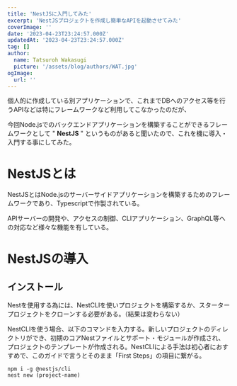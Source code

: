```yaml
---
title: 'NestJSに入門してみた'
excerpt: 'NestJSプロジェクトを作成し簡単なAPIを起動させてみた'
coverImage: ''
date: '2023-04-23T23:24:57.000Z'
updatedAt: '2023-04-23T23:24:57.000Z'
tag: []
author:
  name: Tatsuroh Wakasugi
  picture: '/assets/blog/authors/WAT.jpg'
ogImage:
  url: ''
---
```


個人的に作成している別アプリケーションで、これまでDBへのアクセス等を行うAPIなどは特にフレームワークなど利用してこなかったのだが、

今回Node.jsでのバックエンドアプリケーションを構築することができるフレームワークとして " **NestJS** " というものがあると聞いたので、これを機に導入・入門する事にしてみた。

# NestJSとは

NestJSとはNode.jsのサーバーサイドアプリケーションを構築するためのフレームワークであり、Typescriptで作製されている。

APIサーバーの開発や、アクセスの制御、CLIアプリケーション、GraphQL等への対応など様々な機能を有している。


# NestJSの導入

## インストール

Nestを使用する為には、NestCLIを使いプロジェクトを構築するか、スタータープロジェクトをクローンする必要がある。（結果は変わらない）

NestCLIを使う場合、以下のコマンドを入力する。新しいプロジェクトのディレクトリができ、初期のコアNestファイルとサポート・モジュールが作成され、プロジェクトのテンプレートが作成される。NestCLIによる手法は初心者におすすめで、このガイドで言うとそのまま「First Steps」の項目に繋がる。

```shell
npm i -g @nestjs/cli
nest new (project-name)
```
